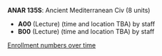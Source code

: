 **ANAR 135S**: Ancient Mediterranean Civ (8 units)

- **A00** (Lecture) (time and location TBA) by staff
- **B00** (Lecture) (time and location TBA) by staff

[Enrollment numbers over time](./ANAR135S.tsv)
